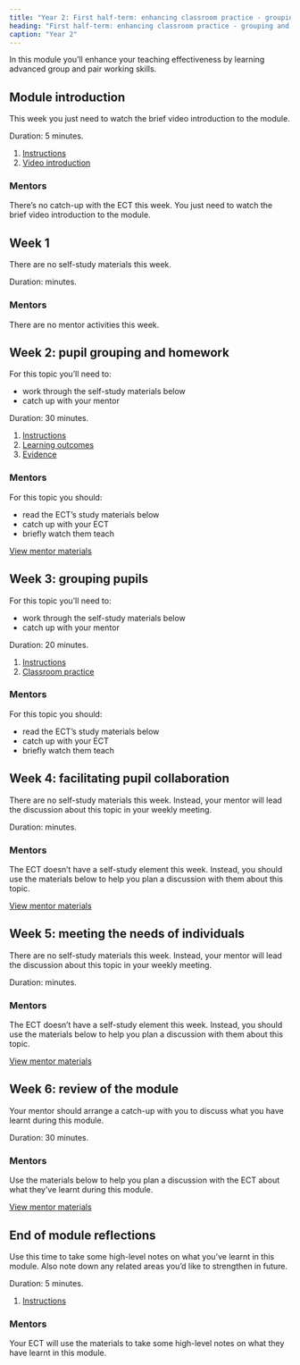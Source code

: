 ```yaml
---
title: "Year 2: First half-term: enhancing classroom practice - grouping and tailoring"
heading: "First half-term: enhancing classroom practice - grouping and tailoring"
caption: "Year 2"
---
```


In this module you’ll enhance your teaching effectiveness by learning advanced group and pair working skills.

## Module introduction

This week you just need to watch the brief video introduction to the module.

Duration: 5 minutes.

1. [Instructions](/education-development-trust/year-2-enhancing-classroom-practice-grouping-and-tailoring/intro-ect-instructions)
2. [Video introduction](/education-development-trust/year-2-enhancing-classroom-practice-grouping-and-tailoring/intro-ect-video-introduction)

### Mentors

There’s no catch-up with the ECT this week. You just need to watch the brief video introduction to the module.

## Week 1

There are no self-study materials this week.

Duration: minutes.

### Mentors

There are no mentor activities this week.

## Week 2: pupil grouping and homework

For this topic you’ll need to:

- work through the self-study materials below
- catch up with your mentor

Duration: 30 minutes.

1. [Instructions](/education-development-trust/year-2-enhancing-classroom-practice-grouping-and-tailoring/spring-week-2-ect-instructions)
2. [Learning outcomes](/education-development-trust/year-2-enhancing-classroom-practice-grouping-and-tailoring/spring-week-2-ect-learning-outcomes)
3. [Evidence](/education-development-trust/year-2-enhancing-classroom-practice-grouping-and-tailoring/spring-week-2-ect-evidence)

### Mentors

For this topic you should:

- read the ECT’s study materials below
- catch up with your ECT
- briefly watch them teach

[View mentor materials](/education-development-trust/year-2-enhancing-classroom-practice-grouping-and-tailoring/spring-week-2-mentor-materials)

## Week 3: grouping pupils

For this topic you’ll need to:

- work through the self-study materials below
- catch up with your mentor

Duration: 20 minutes.

1. [Instructions](/education-development-trust/year-2-enhancing-classroom-practice-grouping-and-tailoring/spring-week-3-ect-instructions)
2. [Classroom practice](/education-development-trust/year-2-enhancing-classroom-practice-grouping-and-tailoring/spring-week-3-ect-classroom-practice)

### Mentors

For this topic you should:

- read the ECT’s study materials below
- catch up with your ECT
- briefly watch them teach

## Week 4: facilitating pupil collaboration

There are no self-study materials this week. Instead, your mentor will lead the discussion about this topic in your weekly meeting.

Duration: minutes.

### Mentors

The ECT doesn’t have a self-study element this week. Instead, you should use the materials below to help you plan a discussion with them about this topic.

[View mentor materials](/education-development-trust/year-2-enhancing-classroom-practice-grouping-and-tailoring/spring-week-4-mentor-materials)

## Week 5: meeting the needs of individuals

There are no self-study materials this week. Instead, your mentor will lead the discussion about this topic in your weekly meeting.

Duration: minutes.

### Mentors

The ECT doesn’t have a self-study element this week. Instead, you should use the materials below to help you plan a discussion with them about this topic.

[View mentor materials](/education-development-trust/year-2-enhancing-classroom-practice-grouping-and-tailoring/spring-week-5-mentor-materials)

## Week 6: review of the module

Your mentor should arrange a catch-up with you to discuss what you have learnt during this module.

Duration: 30 minutes.

### Mentors

Use the materials below to help you plan a discussion with the ECT about what they’ve learnt during this module.

[View mentor materials](/education-development-trust/year-2-enhancing-classroom-practice-grouping-and-tailoring/spring-week-6-mentor-materials)

## End of module reflections

Use this time to take some high-level notes on what you’ve learnt in this module. Also note down any related areas you’d like to strengthen in future.

Duration: 5 minutes.

1. [Instructions](/education-development-trust/year-2-enhancing-classroom-practice-grouping-and-tailoring/intro-ect-instructions)

### Mentors

Your ECT will use the materials to take some high-level notes on what they have learnt in this module.
